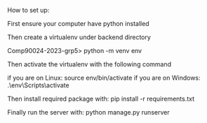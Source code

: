 How to set up:

First ensure your computer have python installed

Then create a virtualenv under backend directory

Comp90024-2023-grp5> python -m venv env

Then activate the virtualenv with the following command

if you are on Linux: source env/bin/activate
if you are on Windows: .\env\Scripts\activate

Then install required package with: pip install -r requirements.txt

Finally run the server with: python manage.py runserver